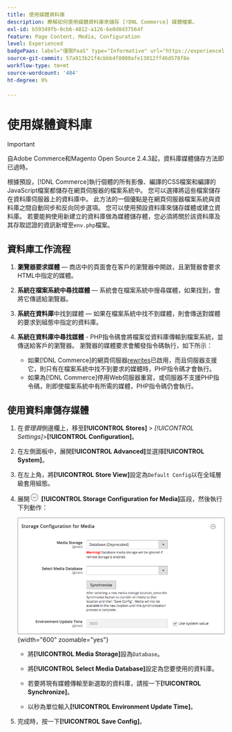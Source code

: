 ```yaml
---
title: 使用媒體資料庫
description: 瞭解如何使用媒體資料庫來儲存 [!DNL Commerce] 媒體檔案。
exl-id: b59349fb-0cb6-4812-a126-6e0d8d37564f
feature: Page Content, Media, Configuration
level: Experienced
badgePaas: label="僅限PaaS" type="Informative" url="https://experienceleague.adobe.com/en/docs/commerce/user-guides/product-solutions" tooltip="僅適用於雲端專案(Adobe管理的PaaS基礎結構)和內部部署專案的Adobe Commerce 。"
source-git-commit: 57a913b21f4cbbb4f0800afe13012ff46d578f8e
workflow-type: tm+mt
source-wordcount: '404'
ht-degree: 0%

---
```


# 使用媒體資料庫

>[!IMPORTANT]
>
>自Adobe Commerce和Magento Open Source 2.4.3起，資料庫媒體儲存方法即已過時。

根據預設，[!DNL Commerce]執行個體的所有影像、編譯的CSS檔案和編譯的JavaScript檔案都儲存在網頁伺服器的檔案系統中。 您可以選擇將這些檔案儲存在資料庫伺服器上的資料庫中。 此方法的一個優點是在網頁伺服器檔案系統與資料庫之間自動同步和反向同步選項。 您可以使用預設資料庫來儲存媒體或建立資料庫。 若要能夠使用新建立的資料庫做為媒體儲存體，您必須將關於該資料庫及其存取認證的資訊新增至`env.php`檔案。

## 資料庫工作流程

1. **瀏覽器要求媒體** — 商店中的頁面會在客戶的瀏覽器中開啟，且瀏覽器會要求HTML中指定的媒體。

1. **系統在檔案系統中尋找媒體** — 系統會在檔案系統中搜尋媒體，如果找到，會將它傳遞給瀏覽器。

1. **系統在資料庫**&#x200B;中找到媒體 — 如果在檔案系統中找不到媒體，則會傳送對媒體的要求到組態中指定的資料庫。

1. **系統在資料庫中尋找媒體** - PHP指令碼會將檔案從資料庫傳輸到檔案系統，並傳送給客戶的瀏覽器。 瀏覽器的媒體要求會觸發指令碼執行，如下所示：

   - 如果[!DNL Commerce]的網頁伺服器[rewrites](../merchandising-promotions/url-rewrite.md)已啟用，而且伺服器支援它，則只有在檔案系統中找不到要求的媒體時，PHP指令碼才會執行。
   - 如果為[!DNL Commerce]停用Web伺服器重寫，或伺服器不支援PHP指令碼，則即使檔案系統中有所需的媒體，PHP指令碼仍會執行。

## 使用資料庫儲存媒體

1. 在&#x200B;_管理員_&#x200B;側邊欄上，移至&#x200B;**[!UICONTROL Stores]** > _[!UICONTROL Settings]_>**[!UICONTROL Configuration]**。

1. 在左側面板中，展開&#x200B;**[!UICONTROL Advanced]**&#x200B;並選擇&#x200B;**[!UICONTROL System]**。

1. 在左上角，將&#x200B;**[!UICONTROL Store View]**&#x200B;設定為`Default Config`以在全域層級套用組態。

1. 展開![展開選取器](../assets/icon-display-expand.png) **[!UICONTROL Storage Configuration for Media]**&#x200B;區段，然後執行下列動作：

   ![進階設定 — 媒體的儲存設定](./assets/database-storage-deprecated.png){width="600" zoomable="yes"}

   - 將&#x200B;**[!UICONTROL Media Storage]**&#x200B;設為`Database`。

   - 將&#x200B;**[!UICONTROL Select Media Database]**&#x200B;設定為您要使用的資料庫。

   - 若要將現有媒體傳輸至新選取的資料庫，請按一下&#x200B;**[!UICONTROL Synchronize]**。

   - 以秒為單位輸入&#x200B;**[!UICONTROL Environment Update Time]**。

1. 完成時，按一下&#x200B;**[!UICONTROL Save Config]**。
